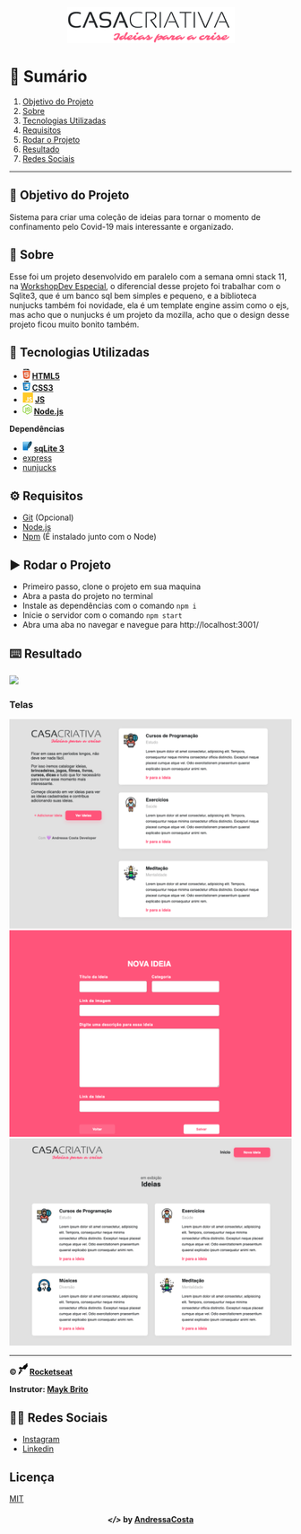 <div align='center'><img src='src/public/images/logo.png' alt='logo' ></div>

# :pushpin: Sumário

1. [Objetivo do Projeto](#dart-objetivo-do-projeto)
2. [Sobre](#page_with_curl-sobre)
3. [Tecnologias Utilizadas](#rocket-tecnologias-utilizadas)
4. [Requisitos](#gear-requisitos)
5. [Rodar o Projeto](#arrow_forward-rodar-o-projeto)
6. [Resultado](#keyboard-resultado)
7. [Redes Sociais](#woman_technologist-redes-sociais)

---

## :dart: Objetivo do Projeto

Sistema para criar uma coleção de ideias para tornar o momento de confinamento pelo Covid-19 mais interessante e organizado.

## :page_with_curl: Sobre

Esse foi um projeto desenvolvido em paralelo com a semana omni stack 11, na [WorkshopDev Especial](https://www.youtube.com/playlist?list=PL85ITvJ7FLohGTWaE_p0J6B-TLmQbN4ka), o diferencial desse projeto foi trabalhar com o Sqlite3, que é um banco sql bem simples e pequeno, e a biblioteca nunjucks também foi novidade, ela é um template engine assim como o ejs, mas acho que o nunjucks é um projeto da mozilla, acho que o design desse projeto ficou muito bonito também.

## :rocket: Tecnologias Utilizadas


* <img src="src/public/images/html.png" alt="html5" height="18"> <strong>[HTML5](https://developer.mozilla.org/pt-BR/docs/Web/HTML)</strong>
* <img src="src/public/images/css.png" alt="css3" height="18">  <strong>[CSS3](https://developer.mozilla.org/pt-BR/docs/Web/CSS) </strong>
* <img src="src/public/images/js.png" alt="js" height="18"> <strong>[JS](https://developer.mozilla.org/pt-BR/docs/Web/JavaScript)</strong>
* <img src="src/public/images/node.png" alt="node.js" height="18"> <strong> [Node.js](https://nodejs.org/en/)</strong>





**Dependências**
* <img src="src/public/images/sqlite.png" alt="sqlite3" height="18"> <strong> [sqLite 3](https://www.sqlite.org/download.html) </strong>
* [express](https://expressjs.com/)
* [nunjucks](https://mozilla.github.io/nunjucks/)


## :gear: Requisitos

* [Git](https://git-scm.com/) (Opcional)
* [Node.js](https://nodejs.org/en/)
* [Npm](https://www.npmjs.com/) (É instalado junto com o Node)

## :arrow_forward: Rodar o Projeto

* Primeiro passo, clone o projeto em sua maquina
* Abra a pasta do projeto no terminal
* Instale as dependências com o comando `npm i` 
* Inicie o servidor com o comando `npm start` 
* Abra uma aba no navegar e navegue para http://localhost:3001/

## :keyboard: Resultado

![](https://media.giphy.com/media/KzzgpsJM4O1Wjn8sYt/giphy.gif)


### Telas

![](src/public/images/home.png)
![](src/public/images/cadastro.png)
![](src/public/images/ideias.png)


---

**&copy; <img src="src/public/images/rocketseat.svg" height="20"> [Rocketseat](https://rocketseat.com.br/)**

**Instrutor: [Mayk Brito](https://github.com/maykbrito)**

## :woman_technologist: Redes Sociais

* [Instagram](https://www.instagram.com/andressacostaaaaaa/)
* [Linkedin](https://www.linkedin.com/in/andressa-da-costa)


## Licença

[MIT](LICENSE)


<h4 align="center">
  <em>&lt;/&gt;</em> by <a href="https://github.com/AndressaDaCosta" target="_blank">AndressaCosta</a>
  </h4>
